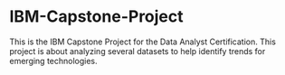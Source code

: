 # IBM-Capstone-Project
This is the IBM Capstone Project for the Data Analyst Certification. This project is about analyzing several datasets to help identify trends for emerging technologies.
